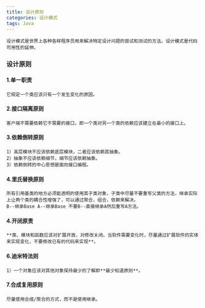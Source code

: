 ```yaml
---
title: 设计原则
categories: 设计模式
tags: Java
---
```

	设计模式是世界上各种各样程序员用来解决特定设计问题的尝试和测试的方法。设计模式是代码可用性的延伸。
### 设计原则 
#### 1.单一职责
	它规定一个类应该只有一个发生变化的原因。
#### 2.接口隔离原则
	客户端不需要依赖它不需要的接口，即一个类对另一个类的依赖应该建立在最小的接口上。
#### 3.依赖倒转原则
	1）高层模块不应该依赖底层模块，二者应该依赖其抽象。
	2）抽象不应该依赖细节，细节应该依赖抽象。
	3）依赖倒转的中心思想是面向接口编程。
#### 4.里氏替换原则
	所有引用基类的地方必须能透明的使用其子类对象，子类中尽量不要重写父类的方法，继承实际上让两个类的耦合性增强了，可以通过聚合，组合，依赖来解决。
	B--继承Base A--继承Base 不要B--直接继承A然后重写A方法。
#### 4.开闭原责
	**类、模块和函数应该对扩展开放，对修改关闭。当软件需要变化时，尽量通过扩展软件的实体来实现变化，不要修改已有的代码来实现**。
#### 6.迪米特法则
	1）一个对象应该对其他对象保持最少的了解即**最少知道原则**。
#### 7.合成复用原则
	尽量使用合成/聚合的方式，而不是使用继承。
